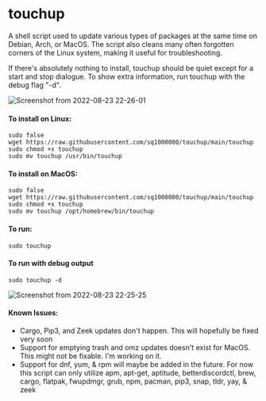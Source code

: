 # touchup

A shell script used to update various types of packages at the same time on Debian, Arch, or MacOS. The script also cleans many often forgotten corners of the Linux system, making it useful for troubleshooting.

If there's absolutely nothing to install, touchup should be quiet except for a start and stop dialogue. To show extra information, run touchup with the debug flag "-d".

![Screenshot from 2022-08-23 22-26-01](https://user-images.githubusercontent.com/39637438/186305908-8184214d-7f91-498c-93cb-df18ae42dfe1.png)
#### To install on Linux:

	sudo false
	wget https://raw.githubusercontent.com/sq1000000/touchup/main/touchup
	sudo chmod +x touchup
	sudo mv touchup /usr/bin/touchup

#### To install on MacOS:

	sudo false
	wget https://raw.githubusercontent.com/sq1000000/touchup/main/touchup
	sudo chmod +x touchup
	sudo mv touchup /opt/homebrew/bin/touchup

#### To run:

	sudo touchup
	
#### To run with debug output
	
	sudo touchup -d

![Screenshot from 2022-08-23 22-25-25](https://user-images.githubusercontent.com/39637438/186306182-f4422d39-4bba-445c-9eff-fa0a65e5f8c4.png)

#### Known Issues:
- Cargo, Pip3, and Zeek updates don't happen. This will hopefully be fixed very soon
- Support for emptying trash and omz updates doesn't exist for MacOS. This might not be fixable. I'm working on it.
- Support for dnf, yum, & rpm will maybe be added in the future. For now this script can only utilize apm, apt-get, aptitude, betterdiscordctl, brew, cargo, flatpak, fwupdmgr, grub, npm, pacman, pip3, snap, tldr, yay, & zeek
